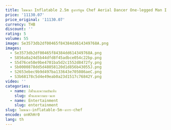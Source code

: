 ```yaml
---
title: โฆษณา Inflatable 2.5m สูงการ์ตูน Chef Aerial Dancer One-legged Man Inflatable Chef/การ์ตูนสําหรับโปรโมชั่น
price: '11130.07'
price_original: '11130.07'
currency: THB
discount: ''
rating: 5
volume: 55
image: Se3573db2df00465f84384dd614349768A.png
images:
  - Se3573db2df00465f84384dd614349768A.png
  - S856a8a24d5b44dfd8f45adbce054c22bp.png
  - S5d76ce58e9be4701ba5d2c1552d8472fy.png
  - Sb0000878dd5d48058120d1d856b43055J.png
  - S2653ebec9b9d497ba133643e705086aeC.png
  - S3b68178c5d4e49eab0a23d1517c76842Y.png
video: ''
categories:
  - name: กีฬาและความบันเทิง
    slug: ฬาและความบ-นเท
  - name: Entertainment
    slug: entertainment
slug: โฆษณา-inflatable-5m-งการ-chef
encode: onKhHr0
lang: th
---
```

  
